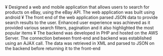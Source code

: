¥	Designed a web and mobile application that allows users to search for products on eBay, using the eBay API. The web application was built using android
¥	The front end of the web application parsed JSON data to provide search results to the user. Enhanced user experience was achieved as it provided various search filters, pagination and it also highlighted the most popular items
¥	The backend was developed in PHP and hosted on the AWS Server. The connection between front-end and backend was established using an AJAX call. The data was retrieved in XML and parsed to JSON on the backend before returning it to the front-end 
